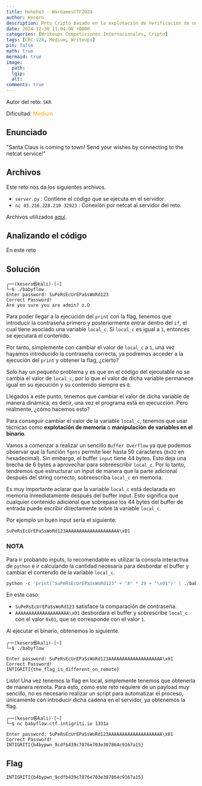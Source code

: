 ```yaml
---
title: Hohoho3 - WarGamesCTF2024
author: Kesero
description: Reto Cripto basado en la explotación de Verificación de un CRC-128.
date: 2024-12-30 11:04:00 +0800
categories: [Writeups Competiciones Internacionales, Cripto]
tags: [CRC-128, Medium, Writeups]
pin: false
math: true
mermaid: true
image:
  path: 
  lqip: 
  alt: 
comments: true
---
```


Autor del reto: `SKR`

Dificultad: <font color=orange>Medium</font>

## Enunciado

"Santa Claus is coming to town! Send your wishes by connecting to the netcat service!"

## Archivos

Este reto nos da los siguientes archivos.

- `server.py` : Contiene el código que se ejecuta en el servidor.
- `nc 43.216.228.210 32923` : Conexión por netcat al servidor del reto.

Archivos utilizados [aquí]().

## Analizando el código

En este reto 



## Solución


    ┌──(kesero㉿kali)-[~]
    └─$ ./babyflow
    Enter password: SuPeRsEcUrEPaSsWoRd123
    Correct Password!
    Are you sure you are admin? o.O

Para poder llegar a la ejecución del `print` con la flag, tenemos que introducir la contraseña primero y posteriormente entrar dentro del `if`, el cual tiene asociado una variable `local_c`. Si `local_c` es igual a `1`, entonces se ejecutará el contenido.

Por tanto, simplemente con cambiar el valor de `local_c` a `1`, una vez hayamos introducido la contraseña correcta, ya podremos acceder a la ejecución del `print` y obtener la flag, ¿cierto?

Solo hay un pequeño problema y es que en el código del ejecutable no se cambia el valor de `local_c`, por lo que el valor de dicha variable permanece igual en su ejecución y su contenido siempre es `0`.

Llegados a este punto, tenemos que cambiar el valor de dicha variable de manera dinámica, es decir, una vez el programa está en ejecucción. Pero realmente, ¿cómo hacemos esto?

Para conseguir cambiar el valor de la variable `local_c`, tenemos que usar técnicas como **explotación de memoria** o **manipulación de variables en el binario**. 

Vamos a comenzar a realizar un sencillo `Buffer Overflow` ya que podemos observar que la función `fgets` permite leer hasta 50 caracteres (`0x32` en hexadecimal). Sin embargo, el buffer `input` tiene 44 bytes. Esto deja una brecha de 6 bytes a aprovechar para sobreescribir `local_c`. Por lo tanto, tendremos que estructurar un input de manera que la parte adicional después del string correcto, sobreescriba `local_c` en memoria.

Es muy importante aclarar que la variable `local_c` está declarada en memoria inmediatamente después del buffer input. Esto significa que cualquier contenido adicional que sobrepase los 44 bytes del buffer de entrada puede escribir directamente sobre la variable `local_c`.

Por ejemplo un buen input sería el siguiente:

```plaintext
SuPeRsEcUrEPaSsWoRd123AAAAAAAAAAAAAAAAAAAA\x01
```

### NOTA

Para ir probando inputs, lo recomendable es utilizar la consola interactiva de `python` e ir calculando la cantidad necesaria para desbordar el buffer y cambiar el contenido de la variable `local_c`.

```py
python -c 'print("SuPeRsEcUrEPaSsWoRd123" + "A" * 29 + "\x01")' | ./babyflow
```

En este caso:
- `SuPeRsEcUrEPaSsWoRd123` satisface la comparación de contraseña.
- `AAAAAAAAAAAAAAAAAAAA\x01` desbordará el buffer y sobrescribe `local_c` con el valor `0x01`, que se corresponde con el valor `1`.

Al ejecutar el binario, obtenemos lo siguiente.

    ┌──(kesero㉿kali)-[~]
    └─$ ./babyflow

    Enter password: SuPeRsEcUrEPaSsWoRd123AAAAAAAAAAAAAAAAAAAA\x01
    Correct Password!
    INTIGRITI{the_flag_is_different_on_remote}

Listo! Una vez tenemos la flag en local, simplemente tenemos que obtenerla de manera remota. Para esto, como este reto requiere de un payload muy sencillo, no es necesario realizar un script para automatizar el proceso, únicamente con introducir dicha cadena en el servidor, ya obtenemos la flag.

    ┌──(kesero㉿kali)-[~]
    └─$ nc babyflow.ctf.intigriti.io 1331a

    Enter password: SuPeRsEcUrEPaSsWoRd123AAAAAAAAAAAAAAAAAAAA\x01
    Correct Password!
    INTIGRITI{b4bypwn_9cdfb439c7876e703e307864c9167a15}

## Flag

`INTIGRITI{b4bypwn_9cdfb439c7876e703e307864c9167a15}`